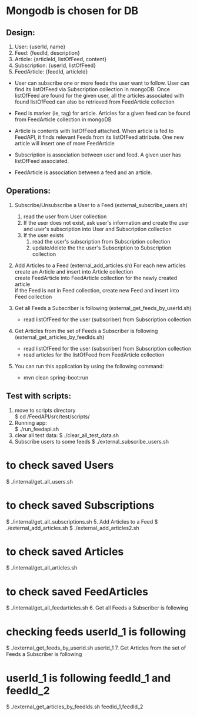 # Mongodb is chosen for DB

## Design:
1. User: {userId, name}
2. Feed: {feedId, description}
3. Article: {articleId, listOfFeed, content}
4. Subscription: {userId, listOfFeed}
5. FeedArticle: {feedId, articleId} 

- User can subscribe one or more feeds the user want to follow. User can find its listOfFeed via Subscription collection in mongoDB. Once listOfFeed are found for the given user, all the articles associated with found listOfFeed can also be retrieved from FeedArticle collection

- Feed is marker (ie, tag) for article. Articles for a given feed can be found from FeedArticle collection in mongoDB

- Article is contents with listOfFeed attached. When article is fed to FeedAPI, it finds relevant Feeds from its listOfFeed attribute. One new article will insert one of more FeedArticle

- Subscription is association between user and feed. A given user has listOfFeed associated.

- FeedArticle is association between a feed and an article. 


## Operations:

  1. Subscribe/Unsubscribe a User to a Feed
  (external_subscribe_users.sh)
      1. read the user from User collection
      	1. If the user does not exist, ask user's information and create the user and user's subscription into User and Subscription collection
      	1. If the user exists
		      1. read the user's subscription from Subscription collection
		      1. update/delete the the user's Subscription to Subscription collection
      
  2. Add Articles to a Feed (external_add_articles.sh)
        For each new articles  
            create an Article and insert into Article collection  
            create FeedArticle into FeedArticle collection for the newly created article  
                if the Feed is not in Feed collection, create new Feed and insert into Feed collection
  
  3. Get all Feeds a Subscriber is following
  (external_get_feeds_by_userId.sh)
      - read listOfFeed for the user (subscriber) from Subscription collection 
  
  4. Get Articles from the set of Feeds a Subscriber is following
  (external_get_articles_by_feedIds.sh)
      - read listOfFeed for the user (subscriber) from Subscription collection  
      - read articles for the listOfFeed from FeedArticle collection  
	
  5. You can run this application by using the following command:

      - mvn clean spring-boot:run
    
## Test with scripts:
 1. move to scripts directory  
   $ cd /FeedAPI/src/test/scripts/
 2. Running app:   
   $ ./run_feedapi.sh
 3. clear all test data: 
   $ ./clear_all_test_data.sh
 4. Subscribe users to some feeds
   $ ./external_subscribe_users.sh
   # to check saved Users
   $ ./internal/get_all_users.sh 
   # to check saved Subscriptions
   $ ./internal/get_all_subscriptions.sh
 5. Add Articles to a Feed
   $ ./external_add_articles.sh
   $ ./external_add_articles2.sh
   # to check saved Articles
   $ ./internal/get_all_articles.sh 
   # to check saved FeedArticles
   $ ./internal/get_all_feedarticles.sh 
 6. Get all Feeds a Subscriber is following
   # checking feeds userId_1 is following
   $ ./external_get_feeds_by_userId.sh userId_1 
 7. Get Articles from the set of Feeds a Subscriber is following
   # userId_1 is following feedId_1 and feedId_2
   $ ./external_get_articles_by_feedIds.sh feedId_1,feedId_2
    